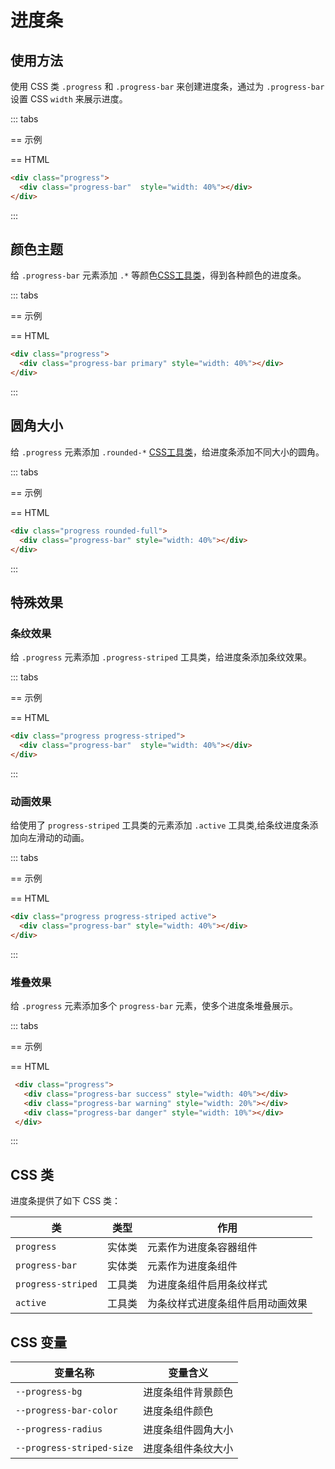 # 进度条

## 使用方法

使用 CSS 类 `.progress` 和 `.progress-bar` 来创建进度条，通过为 `.progress-bar` 设置 CSS `width` 来展示进度。

::: tabs

== 示例

<Example>
  <div class="progress">
    <div class="progress-bar" style="width: 40%"></div>
  </div>
</Example>

== HTML

```html
<div class="progress">
  <div class="progress-bar"  style="width: 40%"></div>
</div>
```

:::

## 颜色主题

给 `.progress-bar` 元素添加 `.*` 等颜色[CSS工具类](/utilities/style/utilities/solid)，得到各种颜色的进度条。

::: tabs

== 示例

<Example>
  <template v-for="(item, index) in zui.skin.accent" >
    <div class="progress mb-5">
      <div :class="item" class="progress-bar" :style="`width: ${(index + 1) * 10}%`"></div>
    </div>
  </template>
</Example>

== HTML

```html
<div class="progress">
  <div class="progress-bar primary" style="width: 40%"></div>
</div>
```

:::

## 圆角大小

给 `.progress` 元素添加 `.rounded-*` [CSS工具类](/utilities/borders/utilities/border-radius)，给进度条添加不同大小的圆角。

::: tabs

== 示例

<Example class="col gap-4">
  <div v-for="item in zui.skin.rounded" :class="item" class="progress h-8">
    <div class="progress-bar" style="width: 40%"></div>
  </div>
</Example>

== HTML

```html
<div class="progress rounded-full">
  <div class="progress-bar" style="width: 40%"></div>
</div>
```

:::

## 特殊效果

### 条纹效果

给 `.progress` 元素添加 `.progress-striped` 工具类，给进度条添加条纹效果。

::: tabs

== 示例

<Example>
  <div class="progress progress-striped">
    <div class="progress-bar" style="width: 40%"></div>
  </div>
</Example>

== HTML

```html
<div class="progress progress-striped">
  <div class="progress-bar"  style="width: 40%"></div>
</div>
```

:::

### 动画效果

给使用了 `progress-striped` 工具类的元素添加 `.active` 工具类,给条纹进度条添加向左滑动的动画。

::: tabs

== 示例

<Example>
  <div class="progress progress-striped active">
    <div class="progress-bar" style="width: 40%"></div>
  </div>
</Example>

== HTML

```html
<div class="progress progress-striped active">
  <div class="progress-bar" style="width: 40%"></div>
</div>
```

:::

### 堆叠效果

给 `.progress` 元素添加多个 `progress-bar` 元素，使多个进度条堆叠展示。

::: tabs

== 示例

<Example>
  <div class="progress">
    <div class="progress-bar success" style="width: 40%"></div>
    <div class="progress-bar warning" style="width: 20%"></div>
    <div class="progress-bar danger" style="width: 10%"></div>
  </div>
</Example>

== HTML

```html
 <div class="progress">
   <div class="progress-bar success" style="width: 40%"></div>
   <div class="progress-bar warning" style="width: 20%"></div>
   <div class="progress-bar danger" style="width: 10%"></div>
 </div>
```

:::

## CSS 类

进度条提供了如下 CSS 类：

| 类        | 类型           | 作用  |
| ------------- |:-------------:| ----- |
| `progress`          | 实体类 | 元素作为进度条容器组件 |
| `progress-bar`      | 实体类 | 元素作为进度条组件 |
| `progress-striped`  | 工具类 | 为进度条组件启用条纹样式 |
| `active`            | 工具类 | 为条纹样式进度条组件启用动画效果 |

## CSS 变量

| 变量名称 | 变量含义 |
| -------- | -------- |
| `--progress-bg`           | 进度条组件背景颜色 |
| `--progress-bar-color`    | 进度条组件颜色     |
| `--progress-radius`       | 进度条组件圆角大小 |
| `--progress-striped-size` | 进度条组件条纹大小 |
